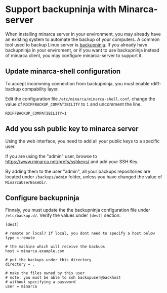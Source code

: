 # Support backupninja with Minarca-server

When installing minarca server in your environment, you may already have an
existing system to automate the backup of your computers. A common tool used
to backup Linux server is [backupninja](https://github.com/lelutin/backupninja).
If you already have backupninja in your enviroment, or if you want to use
backupninja instead of minarca client, you may configure minarca-server to
support it.

## Update minarca-shell configuration

To accept incomming connection from backupninja, you must enable rdiff-backup
compability layer.

Edit the configuration file `/etc/minarca/minarca-shell.conf`, change the
value of `RDIFFBACKUP_COMPATIBILITY` to `1` and uncomment the line.

    RDIFFBACKUP_COMPATIBILITY=1

## Add you ssh public key to minarca server

Using the web interface, you need to add all your public keys to a specific user.

If you are using the "admin" user, browse to
https://www.minarca.net/prefs/sshkeys/ and add your SSH Key.

By adding them to the user "admin", all your backups repositories are
located under `/backups/admin` folder, unless you have changed the
value of `MinarcaUserBaseDir`.

## Configure backupninja

Finnaly, you must update the the backupninja configuration file under
`/etc/backup.d/`. Verify the values under `[dest]` section:

    [dest]

	# remote or local? If local, you dont need to specify a host below
	type = remote
	
	# the machine which will receive the backups
	host = minarca.example.com
	
	# put the backups under this directory
	directory = .
	
	# make the files owned by this user
	# note: you must be able to ssh backupuser@backhost
	# without specifying a password 
	user = minarca
